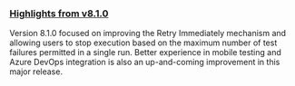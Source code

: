 ### [Highlights from v8.1.0](https://docs.katalon.com/katalon-studio/new/what-is-new.html)

Version 8.1.0 focused on improving the Retry Immediately mechanism and allowing users to stop execution based on the maximum number of test failures permitted in a single run. Better experience in mobile testing and Azure DevOps integration is also an up-and-coming improvement in this major release.
